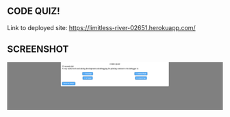 ## CODE QUIZ!

Link to deployed site: https://limitless-river-02651.herokuapp.com/

## SCREENSHOT

<img src="./Screen Shot 2021-07-23 at 11.36.16 AM.png">
